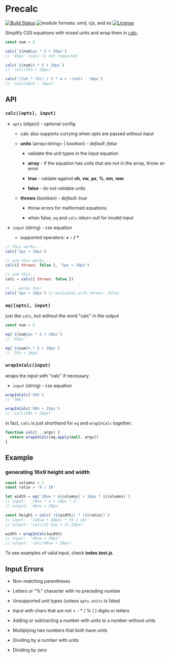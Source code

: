 # Precalc

[![Build Status](https://travis-ci.org/ViacomInc/precalc.svg?branch=master)](https://travis-ci.org/ViacomInc/precalc) ![module formats: umd, cjs, and es](https://img.shields.io/badge/module%20formats-umd%2C%20cjs%2C%20es-green.svg?style=flat-square) [![License](https://img.shields.io/badge/License-Apache%202.0-blue.svg)](https://opensource.org/licenses/Apache-2.0)

Simplify CSS equations with mixed units and wrap them in [calc](https://developer.mozilla.org/en-US/docs/Web/CSS/calc).

```javascript
const num = 5

calc(`${num}px * 5 + 20px`)
// '45px' (calc is not required)

calc(`${num}% * 5 + 20px`)
// 'calc(25% + 20px)`

calc('(2vh * (9)) / 3 * 4 + -(4vh) - 10px')
// 'calc(20vh - 10px)'
```

## API

### `calc([opts], input)`

* `opts` (object) - optional config

  * calc also supports currying when *opts* are passed without *input*

  * **units** (array\<string> | boolean) - *default: false*

    * validate the unit types in the input equation

    * **array** - if the equation has units that are not in the array, throw an error

    * **true** - valdate against **vh**, **vw**, **px**, **%**, **em**, **rem**

    * **false** - do not validate units

  * **throws** (boolean) - *default: true*

    * throw errors for malformed equations

    * when false, `eq` and `calc` return null for invalid input

* `input` (string) - css equation

  * supported operators: **+** **-** **/** **\***

```js
// this works...
calc('5px + 10px')

// and this works...
calc({ throws: false }, '5px + 10px')

// and this...
calc = calc({ throws: false })

// ...works too!
calc('5px + 10px') // evaluates with throws: false
```

### `eq([opts], input)`

just like `calc`, but without the word "calc" in the output

```javascript
const num = 5

eq(`${num}px * 5 + 20px`)
// '45px'

eq(`${num}% * 5 + 20px`)
// '25% + 20px`
```

### `wrapInCalc(input)`

wraps the input with "calc" if necessary

* `input` (string) - css equation

```javascript
wrapInCalc('50%')
// '50%'

wrapInCalc('50% + 25px')
// 'calc(50% + 25px)'
```

in fact, `calc` is just shorthand for `eq` and `wrapInCalc` together:

```js
function calc(...args) {
  return wrapInCalc(eq.apply(null, args))
}
```

## Example

### generating 16x9 height and width

```javascript
const columns = 2
const ratio = '9 / 16'

let width = eq(`20vw * ${columns} + 10px * ${columns}`)
// input:  '20vw * 2 + 10px * 2'
// output: '40vw + 20px'

const height = calc(`(${width}) * (${ratio})`)
// input:  '(40vw + 20px) * (9 / 16)'
// output: 'calc(22.5vw + 11.25px)'

width = wrapInCalc(width)
// input:  '40vw + 20px'
// output: 'calc(40vw + 20px)'
```

To see examples of valid input, check **index.test.js**.

## Input Errors

* Non-matching parentheses

* Letters or "%" character with no preceding number

* Unsupported unit types (unless `opts.units` is false)

* Input with chars that are not \+ - * / % ( ) digits or letters

* Adding or subtracting a number with units to a number without units

* Multiplying two numbers that both have units

* Dividing by a number with units

* Dividing by zero
